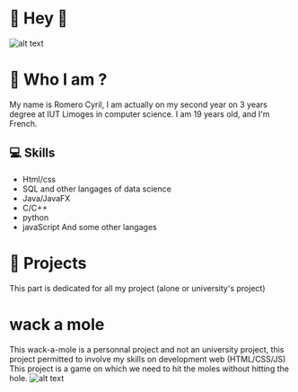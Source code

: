 # **👋 Hey 👋**
![alt text](https://drive.google.com/file/d/12_iOMopN8Th4yREEfv7H9dmc2JeV4Te5/view?usp=drive_link)


# 👀 Who I am ?
My name is Romero Cyril, I am actually on my second year on 3 years degree at IUT Limoges in computer science.
I am 19 years old, and I'm French.



## 💻 Skills
- Html/css
- SQL and other langages of data science
- Java/JavaFX
- C/C++
- python
- javaScript
  And some other langages 

# 📂 Projects

This part is dedicated for all my project (alone or university's project)

# wack a mole
This wack-a-mole is a personnal project and not an university project, this project permitted to involve my skills on development web (HTML/CSS/JS)
This project is a game on which we need to hit the moles without hitting the hole.
![alt text](https://drive.google.com/file/d/1IIpPdXQX8CZbS7tT2HUsI6eiqpFs2Xs6/view?usp=drive_link)

